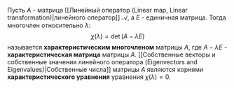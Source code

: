 Пусть $A$ - матрица [[Линейный оператор (Linear map, Linear transformation)|линейного оператор]] $\mathcal A$, а $E$ - единичная матрица. Тогда многочлен относительно $\lambda$:$$\chi(\lambda) = \det(A-\lambda E)$$называется **характеристическим многочленом** матрицы $A$, где $A-\lambda E$ - **характеристическая матрица** матрицы $A$.
[[Собственные векторы и собственные значения линейного оператора (Eigenvectors and Eigenvalues)|Собственные числа]] матрицы $A$ являются корнями **характеристического уравнения** уравнения $\chi(\lambda)=0$.
